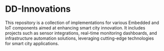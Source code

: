 # DD-Innovations
This repository is a collection of implementations for various Embedded and IoT components aimed at enhancing smart city innovation. It includes projects such as sensor integrations, real-time monitoring dashboards, and infrastructure automation solutions, leveraging cutting-edge technologies for smart city applications.

